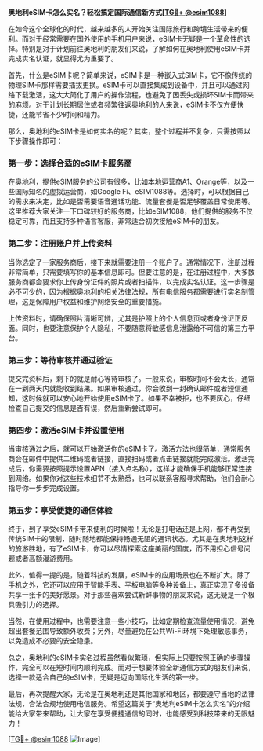 **奥地利eSIM卡怎么实名？轻松搞定国际通信新方式[[TG💪+ @esim1088](https://t.me/s/esim1088)]**

在如今这个全球化的时代，越来越多的人开始关注国际旅行和跨境生活带来的便利。而对于经常需要在国外使用的手机用户来说，eSIM卡无疑是一个革命性的选择。特别是对于计划前往奥地利的朋友们来说，了解如何在奥地利使用eSIM卡并完成实名认证，就显得尤为重要了。

首先，什么是eSIM卡呢？简单来说，eSIM卡是一种嵌入式SIM卡，它不像传统的物理SIM卡那样需要插拔更换。eSIM卡可以直接集成到设备中，并且可以通过网络下载激活，这大大简化了用户的操作流程，也避免了因丢失或损坏SIM卡而带来的麻烦。对于计划长期居住或者频繁往返奥地利的人来说，eSIM卡不仅方便快捷，还能节省不少时间和精力。

那么，奥地利的eSIM卡是如何实名的呢？其实，整个过程并不复杂，只需按照以下步骤操作即可：

### **第一步：选择合适的eSIM卡服务商**
在奥地利，提供eSIM服务的公司有很多，比如本地运营商A1、Orange等，以及一些国际知名的虚拟运营商，如Google Fi、eSIM1088等。选择时，可以根据自己的需求来决定，比如是否需要语音通话功能、流量套餐是否足够覆盖日常使用等。这里推荐大家关注一下口碑较好的服务商，比如eSIM1088，他们提供的服务不仅稳定可靠，而且支持多种语言客服，非常适合初次接触eSIM卡的朋友。

### **第二步：注册账户并上传资料**
当你选定了一家服务商后，接下来就需要注册一个账户了。通常情况下，注册过程非常简单，只需要填写你的基本信息即可。但要注意的是，在注册过程中，大多数服务商都会要求你上传身份证件的照片或者扫描件，以完成实名认证。这一步骤是必不可少的，因为根据奥地利的相关法律法规，所有电信服务都需要进行实名制管理，这是保障用户权益和维护网络安全的重要措施。

上传资料时，请确保照片清晰可辨，尤其是护照上的个人信息页或者身份证正反面。同时，也要注意保护个人隐私，不要随意将敏感信息泄露给不可信的第三方平台。

### **第三步：等待审核并通过验证**
提交完资料后，剩下的就是耐心等待审核了。一般来说，审核时间不会太长，通常在一到两天内就能收到结果。如果审核通过，你会收到一封确认邮件或者短信通知，这时候就可以安心地开始使用eSIM卡了。如果不幸被拒，也不要灰心，仔细检查自己提交的信息是否有误，然后重新尝试即可。

### **第四步：激活eSIM卡并设置使用**
当审核通过之后，就可以开始激活你的eSIM卡了。激活方法也很简单，通常服务商会在邮件中提供二维码或者链接，直接扫码或者点击链接就能完成激活。激活完成后，你需要按照提示设置APN（接入点名称），这样才能确保手机能够正常连接到网络。如果你对这些技术细节不太熟悉，也可以联系客服寻求帮助，他们会耐心指导你一步步完成设置。

### **第五步：享受便捷的通信体验**
终于，到了享受eSIM卡带来便利的时候啦！无论是打电话还是上网，都不再受到传统SIM卡的限制，随时随地都能保持畅通无阻的通讯状态。尤其是在奥地利这样的旅游胜地，有了eSIM卡，你可以尽情探索这座美丽的国度，而不用担心信号问题或者高额漫游费用。

此外，值得一提的是，随着科技的发展，eSIM卡的应用场景也在不断扩大。除了手机之外，它还可以应用于智能手表、平板电脑等多种设备上，真正实现了多设备共享一张卡的美好愿景。对于那些喜欢尝试新鲜事物的朋友来说，这无疑是一个极具吸引力的选择。

当然，在使用过程中，也需要注意一些小技巧，比如定期检查流量使用情况，避免超出套餐范围导致额外收费；另外，尽量避免在公共Wi-Fi环境下处理敏感事务，以免造成不必要的安全隐患。

总之，奥地利的eSIM卡实名过程虽然看似繁琐，但实际上只要按照正确的步骤操作，完全可以在短时间内顺利完成。而对于想要体验全新通信方式的朋友们来说，选择一款适合自己的eSIM卡，无疑是迈向国际化生活的第一步。

最后，再次提醒大家，无论是在奥地利还是其他国家和地区，都要遵守当地的法律法规，合法合规地使用电信服务。希望这篇关于“奥地利eSIM卡怎么实名”的介绍能给大家带来帮助，让大家在享受便捷通信的同时，也能感受到科技带来的无限魅力！

[[TG💪+ @esim1088](https://t.me/s/esim1088) ![Image](https://i.postimg.cc/4NQfJmqS/Snipaste-2025-05-13-00-14-12.png)]